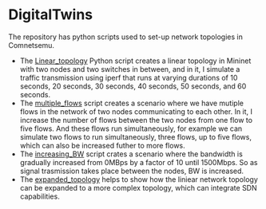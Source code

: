# DigitalTwins
The repository has python scripts used to set-up network topologies in Comnetsemu.
- The [Linear_topology](https://github.com/johnsengendo/DigitalTwins/blob/main/linear_topology.py) Python script creates a linear topology in Mininet with two nodes and two switches in between, and in it, I simulate a traffic transmission using iperf that runs at varying durations of 10 seconds, 20 seconds, 30 seconds, 40 seconds, 50 seconds, and 60 seconds.
- The [multiple_flows](https://github.com/johnsengendo/DigitalTwins/blob/main/multiple_flows.py) script creates a scenario where we have mutiple flows in the network of two nodes communicating to each other. In it, I increase the number of flows between the two nodes from one flow to five flows. And these flows run simultaneously, for example we can simulate two flows to run simultaneously, three flows, up to five flows, which can also be increased futher to more flows.
- The [increasing_BW](https://github.com/johnsengendo/DigitalTwins/blob/main/increasing_BW.py) script crates a scenario where the bandwidth is gradually increased from 0MBps by a factor of 10 until 1500Mbps. So as signal trasmission takes place between the nodes, BW is increased.
- The [expanded_topology](https://github.com/johnsengendo/DigitalTwins/blob/main/expanded_topology.py) helps to show how the liniear network topology can be expanded to a more complex topology, which can integrate SDN capabilities.
